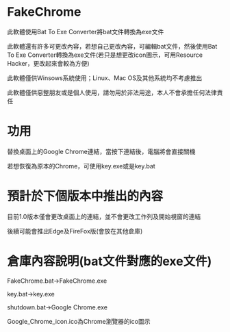# FakeChrome
此軟體使用Bat To Exe Converter將bat文件轉換為exe文件

此軟體還有許多可更改內容，若想自己更改內容，可編輯bat文件，然後使用Bat To Exe Converter轉換為exe文件(若只是想更改icon圖示，可用Resource Hacker，更改起來會較為方便)

此軟體僅供Winsows系統使用；Linux、Mac OS及其他系統均不考慮推出

此軟體僅供惡整朋友或是個人使用，請勿用於非法用途，本人不會承擔任何法律責任
# 功用
替換桌面上的Google Chrome連結，當按下連結後，電腦將會直接關機

若想恢復為原本的Chrome，可使用key.exe或是key.bat
# 預計於下個版本中推出的內容
目前1.0版本僅會更改桌面上的連結，並不會更改工作列及開始視窗的連結

後續可能會推出Edge及FireFox版(會放在其他倉庫)
# 倉庫內容說明(bat文件對應的exe文件)
FakeChrome.bat→FakeChrome.exe

key.bat→key.exe

shutdown.bat→Google Chrome.exe

Google_Chrome_icon.ico為Chrome瀏覽器的ico圖示
